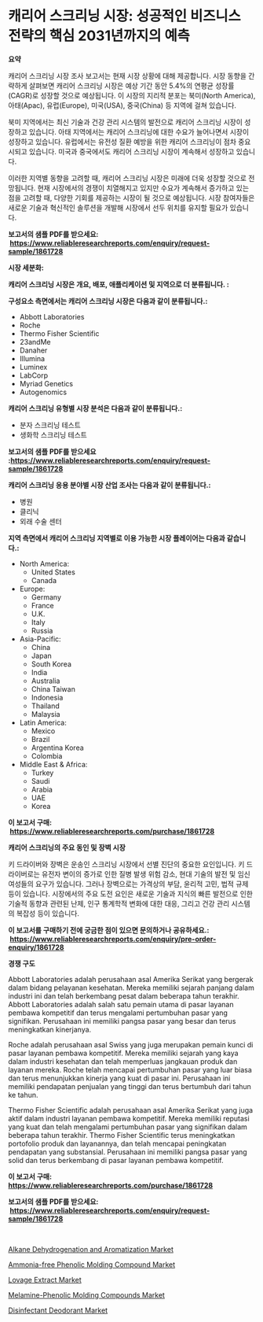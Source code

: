 <p><h1>캐리어 스크리닝 시장: 성공적인 비즈니스 전략의 핵심 2031년까지의 예측</h1></p><p><strong>요약</strong></p>
<p><p>캐리어 스크리닝 시장 조사 보고서는 현재 시장 상황에 대해 제공합니다. 시장 동향을 간략하게 살펴보면 캐리어 스크리닝 시장은 예상 기간 동안 5.4%의 연평균 성장률(CAGR)로 성장할 것으로 예상됩니다. 이 시장의 지리적 분포는 북미(North America), 아태(Apac), 유럽(Europe), 미국(USA), 중국(China) 등 지역에 걸쳐 있습니다.</p><p>북미 지역에서는 최신 기술과 건강 관리 시스템의 발전으로 캐리어 스크리닝 시장이 성장하고 있습니다. 아태 지역에서는 캐리어 스크리닝에 대한 수요가 늘어나면서 시장이 성장하고 있습니다. 유럽에서는 유전성 질환 예방을 위한 캐리어 스크리닝이 점차 중요시되고 있습니다. 미국과 중국에서도 캐리어 스크리닝 시장이 계속해서 성장하고 있습니다.</p><p>이러한 지역별 동향을 고려할 때, 캐리어 스크리닝 시장은 미래에 더욱 성장할 것으로 전망됩니다. 현재 시장에서의 경쟁이 치열해지고 있지만 수요가 계속해서 증가하고 있는 점을 고려할 때, 다양한 기회를 제공하는 시장이 될 것으로 예상됩니다. 시장 참여자들은 새로운 기술과 혁신적인 솔루션을 개발해 시장에서 선두 위치를 유지할 필요가 있습니다.</p></p>
<p><strong>보고서의 샘플 PDF를 받으세요: &nbsp;<a href="https://www.reliableresearchreports.com/enquiry/request-sample/1861728">https://www.reliableresearchreports.com/enquiry/request-sample/1861728</a></strong></p>
<p><strong>시장 세분화:</strong></p>
<p><strong> 캐리어 스크리닝 시장은 개요, 배포, 애플리케이션 및 지역으로 더 분류됩니다. :</strong></p>
<p><strong>구성요소 측면에서는 캐리어 스크리닝 시장은 다음과 같이 분류됩니다.:</strong></p>
<p><ul><li>Abbott Laboratories</li><li>Roche</li><li>Thermo Fisher Scientific</li><li>23andMe</li><li>Danaher</li><li>Illumina</li><li>Luminex</li><li>LabCorp</li><li>Myriad Genetics</li><li>Autogenomics</li></ul></p>
<p><strong> 캐리어 스크리닝 유형별 시장 분석은 다음과 같이 분류됩니다.:</strong></p>
<p><ul><li>분자 스크리닝 테스트</li><li>생화학 스크리닝 테스트</li></ul></p>
<p><strong>보고서의 샘플 PDF를 받으세요 :<a href="https://www.reliableresearchreports.com/enquiry/request-sample/1861728">https://www.reliableresearchreports.com/enquiry/request-sample/1861728</a></strong></p>
<p><strong> 캐리어 스크리닝 응용 분야별 시장 산업 조사는 다음과 같이 분류됩니다.:</strong></p>
<p><ul><li>병원</li><li>클리닉</li><li>외래 수술 센터</li></ul></p>
<p><strong>지역 측면에서 캐리어 스크리닝 지역별로 이용 가능한 시장 플레이어는 다음과 같습니다.:</strong></p>
<p><ul>
    <li>
        North America:
        <ul>
            <li>United States</li>
            <li>Canada</li>
        </ul>
    </li>
    <li>
        Europe:
        <ul>
            <li>Germany</li>
            <li>France</li>
            <li>U.K.</li>
            <li>Italy</li>
            <li>Russia</li>
        </ul>
    </li>
    <li>
        Asia-Pacific:
        <ul>
            <li>China</li>
            <li>Japan</li>
            <li>South Korea</li>
            <li>India</li>
            <li>Australia</li>
            <li>China Taiwan</li>
            <li>Indonesia</li>
            <li>Thailand</li>
            <li>Malaysia</li>
        </ul>
    </li>
    <li>
        Latin America:
        <ul>
            <li>Mexico</li>
            <li>Brazil</li>
            <li>Argentina Korea</li>
            <li>Colombia</li>
        </ul>
    </li>
    <li>
        Middle East & Africa:
        <ul>
            <li>Turkey</li>
            <li>Saudi</li>
            <li>Arabia</li>
            <li>UAE</li>
            <li>Korea</li>
        </ul>
    </li>
    </ul></p>
<p><strong>이 보고서 구매: &nbsp;<a href="https://www.reliableresearchreports.com/purchase/1861728">https://www.reliableresearchreports.com/purchase/1861728</a></strong></p>
<p><strong>캐리어 스크리닝의 주요 동인 및 장벽 시장</strong></p>
<p><p>키 드라이버와 장벽은 운송인 스크리닝 시장에서 선별 진단의 중요한 요인입니다. 키 드라이버로는 유전자 변이의 증가로 인한 질병 발생 위험 감소, 현대 기술의 발전 및 임신 여성들의 요구가 있습니다. 그러나 장벽으로는 가격상의 부담, 윤리적 고민, 법적 규제 등이 있습니다. 시장에서의 주요 도전 요인은 새로운 기술과 지식의 빠른 발전으로 인한 기술적 동향과 관련된 난제, 인구 통계학적 변화에 대한 대응, 그리고 건강 관리 시스템의 복잡성 등이 있습니다.</p></p>
<p><strong>이 보고서를 구매하기 전에 궁금한 점이 있으면 문의하거나 공유하세요.: &nbsp;<a href="https://www.reliableresearchreports.com/enquiry/pre-order-enquiry/1861728">https://www.reliableresearchreports.com/enquiry/pre-order-enquiry/1861728</a></strong></p>
<p><strong>경쟁 구도</strong></p>
<p><p>Abbott Laboratories adalah perusahaan asal Amerika Serikat yang bergerak dalam bidang pelayanan kesehatan. Mereka memiliki sejarah panjang dalam industri ini dan telah berkembang pesat dalam beberapa tahun terakhir. Abbott Laboratories adalah salah satu pemain utama di pasar layanan pembawa kompetitif dan terus mengalami pertumbuhan pasar yang signifikan. Perusahaan ini memiliki pangsa pasar yang besar dan terus meningkatkan kinerjanya.</p><p>Roche adalah perusahaan asal Swiss yang juga merupakan pemain kunci di pasar layanan pembawa kompetitif. Mereka memiliki sejarah yang kaya dalam industri kesehatan dan telah memperluas jangkauan produk dan layanan mereka. Roche telah mencapai pertumbuhan pasar yang luar biasa dan terus menunjukkan kinerja yang kuat di pasar ini. Perusahaan ini memiliki pendapatan penjualan yang tinggi dan terus bertumbuh dari tahun ke tahun.</p><p>Thermo Fisher Scientific adalah perusahaan asal Amerika Serikat yang juga aktif dalam industri layanan pembawa kompetitif. Mereka memiliki reputasi yang kuat dan telah mengalami pertumbuhan pasar yang signifikan dalam beberapa tahun terakhir. Thermo Fisher Scientific terus meningkatkan portofolio produk dan layanannya, dan telah mencapai peningkatan pendapatan yang substansial. Perusahaan ini memiliki pangsa pasar yang solid dan terus berkembang di pasar layanan pembawa kompetitif.</p></p>
<p><strong>이 보고서 구매: &nbsp; <a href="https://www.reliableresearchreports.com/purchase/1861728">https://www.reliableresearchreports.com/purchase/1861728</a></strong></p>
<p><strong>보고서의 샘플 PDF를 받으세요: &nbsp;<a href="https://www.reliableresearchreports.com/enquiry/request-sample/1861728">https://www.reliableresearchreports.com/enquiry/request-sample/1861728</a></strong><strong></strong></p>
<p>&nbsp;</p>
<p><p><a href="https://issuu.com/reportprime-2/docs/alkane-dehydrogenation-and-aromatization-market-si">Alkane Dehydrogenation and Aromatization Market</a></p><p><a href="https://chivalrous-flock-a86.notion.site/Ammonia-free-Phenolic-Molding-Compound-Market-Research-Report-Provides-thorough-Industry-Overview-w-f310e55304284ef1bc79def80698b1b9">Ammonia-free Phenolic Molding Compound Market</a></p><p><a href="https://view.publitas.com/reportprime-1/lovage-extract-market-size-and-growth-market-segmentation-regional-and-country-breakdowns-and-market-trends-for-period-from-2023-2030/">Lovage Extract Market</a></p><p><a href="https://faithful-glue-af3.notion.site/Melamine-Phenolic-Molding-Compounds-Market-Furnish-Information-about-Market-Size-Market-Share-Mark-43f18127982442a7be08f3e9199c988d">Melamine-Phenolic Molding Compounds Market</a></p><p><a href="https://github.com/FassouRP/Market-Research-Report-List-3/blob/main/disinfectant-deodorant-market.md">Disinfectant Deodorant Market</a></p></p>